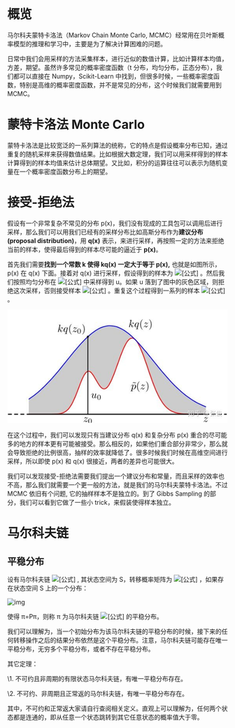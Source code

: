 # 概览

马尔科夫蒙特卡洛法（Markov Chain Monte Carlo, MCMC）经常用在贝叶斯概率模型的推理和学习中，主要是为了解决计算困难的问题。

日常中我们会用采样的方法采集样本，进行近似的数值计算，比如计算样本均值，方差，期望。虽然许多常见的概率密度函数（t 分布，均匀分布，正态分布），我们都可以直接在 Numpy，Scikit-Learn 中找到，但很多时候，一些概率密度函数，特别是高维的概率密度函数，并不是常见的分布，这个时候我们就需要用到 MCMC。

# 蒙特卡洛法 Monte Carlo

蒙特卡洛法是比较宽泛的一系列算法的统称，它的特点是假设概率分布已知，通过重复的随机采样来获得数值结果。比如根据大数定理，我们可以用采样得到的样本计算得到的样本均值来估计总体期望。又比如，积分的运算往往可以表示为随机变量在一个概率密度函数分布上的期望。

# 接受-拒绝法

假设有一个非常复杂不常见的分布 p(x)，我们没有现成的工具包可以调用后进行采样，那么我们可以用我们已经有的采样分布比如高斯分布作为**建议分布(proposal distribution)**，用 **q(x)** 表示，来进行采样，再按照一定的方法来拒绝当前的样本，使得最后得到的样本尽可能的逼近于 **p(x)**。

首先我们需要**找到一个常数 k 使得 kq(x) 一定大于等于 p(x),** 也就是如图所示，p(x) 在 q(x) 下面。接着对 q(x) 进行采样，假设得到的样本为 ![[公式]](https://www.zhihu.com/equation?tex=z_0) 。然后我们按照均匀分布在 ![[公式]](https://www.zhihu.com/equation?tex=%280%2C+kq%28z_0%29%29) 中采样得到 u。如果 u 落到了图中的灰色区域，则拒绝这次采样，否则接受样本 ![[公式]](https://www.zhihu.com/equation?tex=z_0) 。重复这个过程得到一系列的样本 ![[公式]](https://www.zhihu.com/equation?tex=z_0%2Cz_1%2C%E2%80%A6z_n) 。

![MCMC](../img/ML/MCMC.jpg)

在这个过程中，我们可以发现只有当建议分布 q(x) 和复杂分布 p(x) 重合的尽可能多的地方的样本更有可能被接受。那么相反的，如果他们重合部分非常少，那么就会导致拒绝的比例很高，抽样的效率就降低了。很多时候我们时候在高维空间进行采样，所以即使 p(x) 和 q(x) 很接近，两者的差异也可能很大。

我们可以发现接受-拒绝法需要我们提出一个建议分布和常量，而且采样的效率也不高，那么我们就需要一个更一般的方法，就是我们的马尔科夫蒙特卡洛法。不过 MCMC 依旧有个问题, 它的抽样样本不是独立的。到了 Gibbs Sampling 的部分，我们可以看到它做了一些小 trick，来假装使得样本独立。

# 马尔科夫链

## 平稳分布

设有马尔科夫链 ![[公式]](https://www.zhihu.com/equation?tex=+X%3D%7BX_0%2C+X_1%2C+%E2%80%A6%2C+X_t%2C+%E2%80%A6%7D) , 其状态空间为 S，转移概率矩阵为 ![[公式]](https://www.zhihu.com/equation?tex=P%3D%28p_%7Bij%7D%29) ，如果存在状态空间 S 上的一个分布：

![img](https://pic1.zhimg.com/80/v2-4b618d668fb8ee899e420e4919f7d5e6_1440w.jpg)

使得 π=Pπ，则称 π 为马尔科夫链 ![[公式]](https://www.zhihu.com/equation?tex=+X%3D%7BX_0%2C+X_1%2C+%E2%80%A6%2C+X_t%2C+%E2%80%A6%7D) 的平稳分布。

我们可以理解为，当一个初始分布为该马尔科夫链的平稳分布的时候，接下来的任何转移操作之后的结果分布依然是这个平稳分布。注意，马尔科夫链可能存在唯一平稳分布，无穷多个平稳分布，或者不存在平稳分布。

其它定理：

\1. 不可约且非周期的有限状态马尔科夫链，有唯一平稳分布存在。

\2. 不可约、非周期且正常返的马尔科夫链，有唯一平稳分布存在。

其中，不可约和正常返大家请自行查阅相关定义。直观上可以理解为，任何两个状态都是连通的，即从任意一个状态跳转到其它任意状态的概率值大于零。

